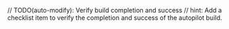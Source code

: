 // TODO(auto-modify): Verify build completion and success
// hint: Add a checklist item to verify the completion and success of the autopilot build.
